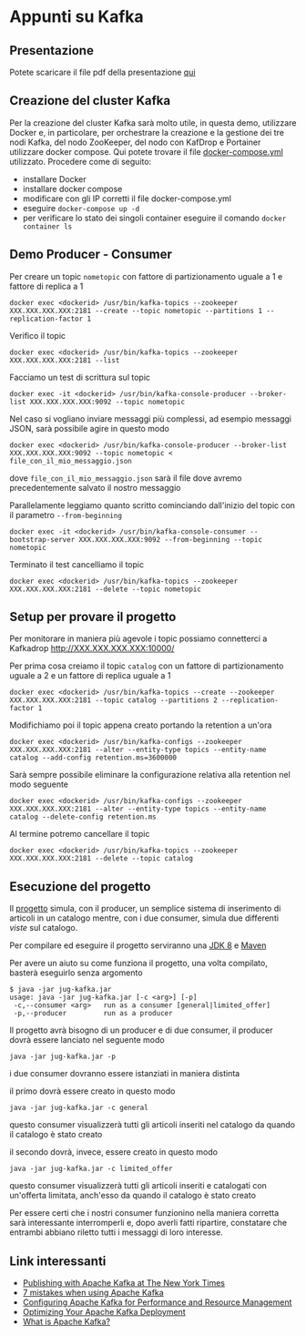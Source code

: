 # Appunti su Kafka
## Presentazione
Potete scaricare il file pdf della presentazione [qui](https://drive.google.com/file/d/1gk9go5UErV9dW2g1167nEgZlh9YYHPHi/view?usp=sharing)
## Creazione del cluster Kafka
Per la creazione del cluster Kafka sarà molto utile, in questa demo, utilizzare Docker e, in particolare, per orchestrare la creazione e la gestione dei tre nodi Kafka, del nodo ZooKeeper, del nodo con KafDrop e Portainer utilizzare docker compose.
Qui potete trovare il file [docker-compose.yml](https://github.com/danilopaissan/kafka-example/blob/master/docker-compose.yml) utilizzato.
Procedere come di seguito:
* installare Docker
* installare docker compose
* modificare con gli IP corretti il file docker-compose.yml
* eseguire `docker-compose up -d`
* per verificare lo stato dei singoli container eseguire il comando `docker container ls`
## Demo Producer - Consumer
 Per creare un topic `nometopic` con fattore di partizionamento uguale a 1 e fattore di replica a 1
 ```
 docker exec <dockerid> /usr/bin/kafka-topics --zookeeper XXX.XXX.XXX.XXX:2181 --create --topic nometopic --partitions 1 --replication-factor 1
 ```
 Verifico il topic
 ```
 docker exec <dockerid> /usr/bin/kafka-topics --zookeeper XXX.XXX.XXX.XXX:2181 --list
 ```
 Facciamo un test di scrittura sul topic
 ```
 docker exec -it <dockerid> /usr/bin/kafka-console-producer --broker-list XXX.XXX.XXX.XXX:9092 --topic nometopic
 ```
 Nel caso si vogliano inviare messaggi più complessi, ad esempio messaggi JSON, sarà possibile agire in questo modo
 ```
 docker exec <dockerid> /usr/bin/kafka-console-producer --broker-list XXX.XXX.XXX.XXX:9092 --topic nometopic < file_con_il_mio_messaggio.json 
 ```
 dove `file_con_il_mio_messaggio.json` sarà il file dove avremo precedentemente salvato il nostro messaggio
 
 Parallelamente leggiamo quanto scritto cominciando dall'inizio del topic con il parametro `--from-beginning`
 ```
 docker exec -it <dockerid> /usr/bin/kafka-console-consumer --bootstrap-server XXX.XXX.XXX.XXX:9092 --from-beginning --topic nometopic
 ```
 Terminato il test cancelliamo il topic
 ```
 docker exec <dockerid> /usr/bin/kafka-topics --zookeeper XXX.XXX.XXX.XXX:2181 --delete --topic nometopic
 ```
 ## Setup per provare il progetto
 Per monitorare in maniera più agevole i topic possiamo connetterci a Kafkadrop http://XXX.XXX.XXX.XXX:10000/
 
 Per prima cosa creiamo il topic `catalog` con un fattore di partizionamento uguale a 2 e un fattore di replica uguale a 1
 ```
 docker exec <dockerid> /usr/bin/kafka-topics --create --zookeeper XXX.XXX.XXX.XXX:2181 --topic catalog --partitions 2 --replication-factor 1
 ```
 Modifichiamo poi il topic appena creato portando la retention a un'ora
 ```
 docker exec <dockerid> /usr/bin/kafka-configs --zookeeper XXX.XXX.XXX.XXX:2181 --alter --entity-type topics --entity-name catalog --add-config retention.ms=3600000
```
Sarà sempre possibile eliminare la configurazione relativa alla retention nel modo seguente
```
docker exec <dockerid> /usr/bin/kafka-configs --zookeeper XXX.XXX.XXX.XXX:2181 --alter --entity-type topics --entity-name catalog --delete-config retention.ms
```
Al termine potremo cancellare il topic
```
docker exec <dockerid> /usr/bin/kafka-topics --zookeeper XXX.XXX.XXX.XXX:2181 --delete --topic catalog
```
## Esecuzione del progetto
Il [progetto](https://github.com/danilopaissan/kafka-example) simula, con il producer, un semplice sistema di inserimento di articoli in un catalogo mentre, con i due consumer, simula due differenti *viste* sul catalogo.

Per compilare ed eseguire il progetto serviranno una [JDK 8](https://docs.aws.amazon.com/corretto/latest/corretto-8-ug/downloads-list.html) e [Maven](https://maven.apache.org/download.cgi)

Per avere un aiuto su come funziona il progetto, una volta compilato, basterà eseguirlo senza argomento
```
$ java -jar jug-kafka.jar 
usage: java -jar jug-kafka.jar [-c <arg>] [-p]
 -c,--consumer <arg>   run as a consumer [general|limited_offer]
 -p,--producer         run as a producer
```
Il progetto avrà bisogno di un producer e di due consumer, il producer dovrà essere lanciato nel seguente modo
```
java -jar jug-kafka.jar -p
```
i due consumer dovranno essere istanziati in maniera distinta

il primo dovrà essere creato in questo modo
```
java -jar jug-kafka.jar -c general
```
questo consumer visualizzerà tutti gli articoli inseriti nel catalogo da quando il catalogo è stato creato

il secondo dovrà, invece, essere creato in questo modo
```
java -jar jug-kafka.jar -c limited_offer
```
questo consumer visualizzerà tutti gli articoli inseriti e catalogati con un'offerta limitata, anch'esso da quando il catalogo è stato creato

Per essere certi che i nostri consumer funzionino nella maniera corretta sarà interessante interromperli e, dopo averli fatti ripartire, constatare che entrambi abbiano riletto tutti i messaggi di loro interesse. 
## Link interessanti
* [Publishing with Apache Kafka at The New York Times](https://www.confluent.io/blog/publishing-apache-kafka-new-york-times/)
* [7 mistakes when using Apache Kafka](https://blog.softwaremill.com/7-mistakes-when-using-apache-kafka-44358cd9cd6)
* [Configuring Apache Kafka for Performance and Resource Management](https://docs.cloudera.com/documentation/kafka/latest/topics/kafka_performance.html)
* [Optimizing Your Apache Kafka Deployment](https://www.confluent.io/blog/optimizing-apache-kafka-deployment/)
* [What is Apache Kafka?](https://www.youtube.com/watch?v=06iRM1Ghr1k)
